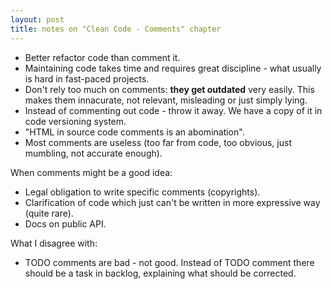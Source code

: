 ```yaml
---
layout: post
title: notes on "Clean Code - Comments" chapter
---
```


  * Better refactor code than comment it.
  * Maintaining code takes time and requires great discipline - what usually is hard in fast-paced projects.
  * Don't rely too much on comments: **they get outdated** very easily. This makes them innacurate, not relevant, misleading or just simply lying.
  * Instead of commenting out code - throw it away. We have a copy of it in code versioning system.
  * "HTML in source code comments is an abomination".
  * Most comments are useless (too far from code, too obvious, just mumbling, not accurate enough).

When comments might be a good idea:

  * Legal obligation to write specific comments (copyrights).
  * Clarification of code which just can't be written in more expressive way (quite rare).
  * Docs on public API.

What I disagree with:

  * TODO comments are bad - not good. Instead of TODO comment there should be a task in backlog, explaining what should be corrected.
